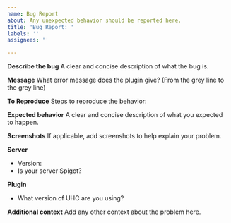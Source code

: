 ```yaml
---
name: Bug Report
about: Any unexpected behavior should be reported here.
title: 'Bug Report: '
labels: ''
assignees: ''

---
```


**Describe the bug**
A clear and concise description of what the bug is.

**Message**
What error message does the plugin give? (From the grey line to the grey line)


**To Reproduce**
Steps to reproduce the behavior:


**Expected behavior**
A clear and concise description of what you expected to happen.

**Screenshots**
If applicable, add screenshots to help explain your problem.

**Server**
- Version: 
- Is your server Spigot?

**Plugin**
- What version of UHC are you using?

**Additional context**
Add any other context about the problem here.
